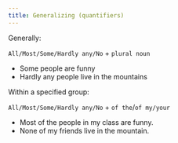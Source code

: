 ```yaml
---
title: Generalizing (quantifiers)
---
```


Generally:

`All/Most/Some/Hardly any/No` + `plural noun`

- Some people are funny
- Hardly any people live in the mountains

Within a specified group:

`All/Most/Some/Hardly any/No` + `of the`/`of my/your`

- Most of the people in my class are funny.
- None of my friends live in the mountain.
